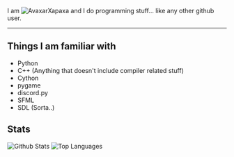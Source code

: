 I am ![AvaxarXapaxa](https://img.shields.io/badge/Avaxar-Xapaxa-00ffaa.svg) and I do programming stuff... like any other github user.

---
## Things I am familiar with
- Python
- C++ (Anything that doesn't include compiler related stuff)
- Cython
- pygame
- discord.py
- SFML
- SDL (Sorta..)

## Stats
![Github Stats](https://github-readme-stats.vercel.app/api?username=AvaxarXapaxa&show_icons=true&theme=tokyonight)
![Top Languages](https://github-readme-stats.vercel.app/api/top-langs/?username=AvaxarXapaxa&hide=css&theme=radical)
